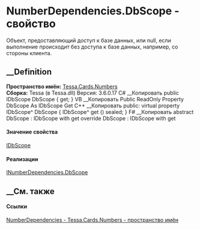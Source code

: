 # NumberDependencies.DbScope - свойство
Объект, предоставляющий доступ к базе данных, или null, если выполнение
происходит без доступа к базе данных, например, со стороны клиента.
## __Definition
 **Пространство имён:** [Tessa.Cards.Numbers](N_Tessa_Cards_Numbers.htm)  
 **Сборка:** Tessa (в Tessa.dll) Версия: 3.6.0.17
C# __Копировать
     public IDbScope DbScope { get; }
VB __Копировать
     Public ReadOnly Property DbScope As IDbScope
    	Get
C++ __Копировать
     public:
    virtual property IDbScope^ DbScope {
    	IDbScope^ get () sealed;
    }
F# __Копировать
     abstract DbScope : IDbScope with get
    override DbScope : IDbScope with get
#### Значение свойства
[IDbScope](T_Tessa_Platform_Data_IDbScope.htm)
#### Реализации
[INumberDependencies.DbScope](P_Tessa_Cards_Numbers_INumberDependencies_DbScope.htm)  
##  __См. также
#### Ссылки
[NumberDependencies - ](T_Tessa_Cards_Numbers_NumberDependencies.htm)
[Tessa.Cards.Numbers - пространство имён](N_Tessa_Cards_Numbers.htm)
